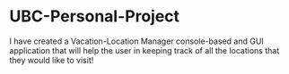 # UBC-Personal-Project
I have created a Vacation-Location Manager console-based and GUI application that will help the user in keeping track of all the locations that they would like to visit!
